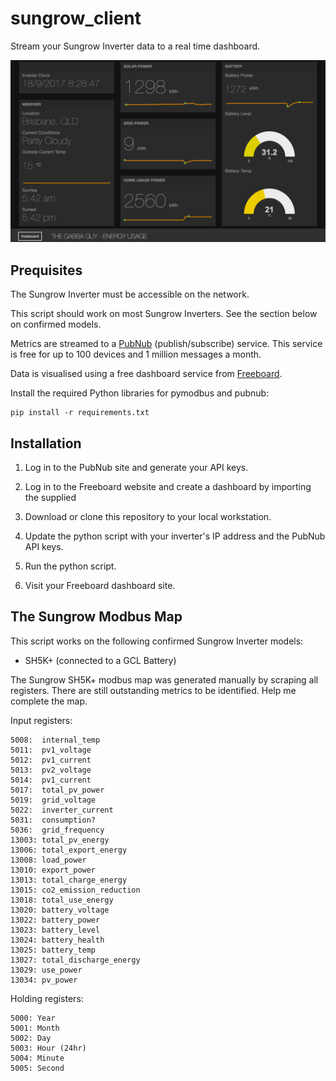 # sungrow_client

Stream your Sungrow Inverter data to a real time dashboard.

![alt tag](docs/freeboard-dashboard-solar-example.png)

## Prequisites

The Sungrow Inverter must be accessible on the network.

This script should work on most Sungrow Inverters. See the section below on confirmed
models.

Metrics are streamed to a [PubNub](https://www.pubnub.com)
(publish/subscribe) service. This service is free for up to 100 devices and 1 million
messages a month.

Data is visualised using a free dashboard service from [Freeboard](https://freeboard.io/). 

Install the required Python libraries for pymodbus and pubnub:

```
pip install -r requirements.txt
```

## Installation

1. Log in to the PubNub site and generate your API keys.

2. Log in to the Freeboard website and create a dashboard by importing the supplied 

3. Download or clone this repository to your local workstation.

4. Update the python script with your inverter's IP address and the PubNub API keys.

5. Run the python script.

6. Visit your Freeboard dashboard site.

## The Sungrow Modbus Map

This script works on the following confirmed Sungrow Inverter models:
* SH5K+ (connected to a GCL Battery)

The Sungrow SH5K+ modbus map was generated manually by scraping all registers. There are
still outstanding metrics to be identified. Help me complete the map.

Input registers:
```
5008:  internal_temp
5011:  pv1_voltage
5012:  pv1_current
5013:  pv2_voltage
5014:  pv1_current
5017:  total_pv_power
5019:  grid_voltage
5022:  inverter_current
5031:  consumption?
5036:  grid_frequency
13003: total_pv_energy
13006: total_export_energy
13008: load_power
13010: export_power
13013: total_charge_energy
13015: co2_emission_reduction
13018: total_use_energy
13020: battery_voltage
13022: battery_power
13023: battery_level
13024: battery_health
13025: battery_temp
13027: total_discharge_energy
13029: use_power
13034: pv_power
```

Holding registers:
```
5000: Year
5001: Month
5002: Day
5003: Hour (24hr)
5004: Minute
5005: Second
```

